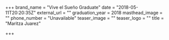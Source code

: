 +++
brand_name = "Vive el Sueño Graduate"
date = "2018-05-11T20:20:35Z"
external_url = ""
graduation_year = 2018
masthead_image = ""
phone_number = "Unavailable"
teaser_image = ""
teaser_logo = ""
title = "Maritza Juarez"

+++
